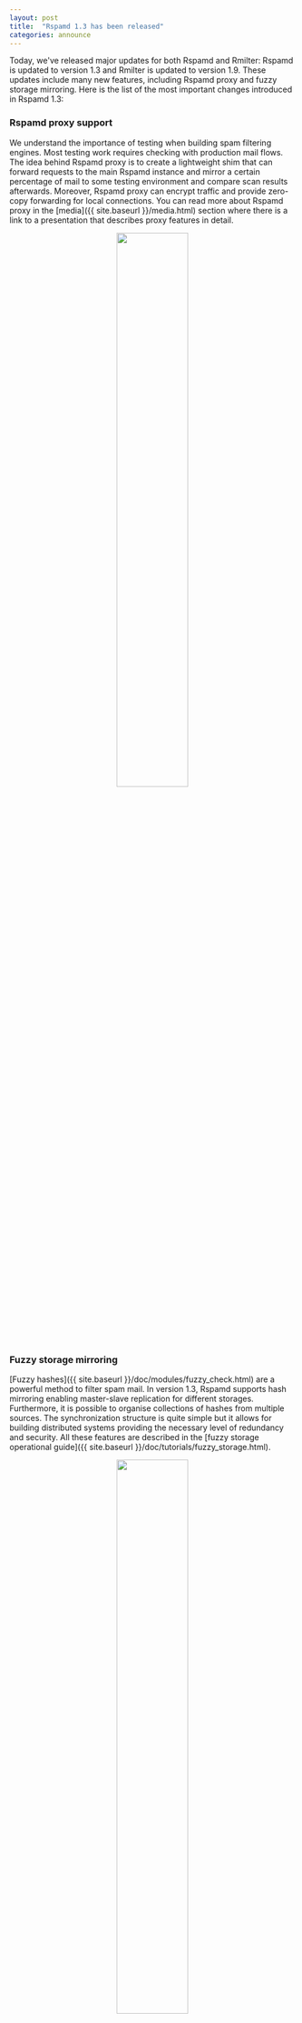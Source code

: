 ```yaml
---
layout: post
title:  "Rspamd 1.3 has been released"
categories: announce
---
```


Today, we've released major updates for both Rspamd and Rmilter: Rspamd is updated to version 1.3 and Rmilter is updated to version 1.9. These updates include many new features, including Rspamd proxy and fuzzy storage mirroring. Here is the list of the most important changes introduced in Rspamd 1.3:

### Rspamd proxy support

We understand the importance of testing when building spam filtering engines. Most testing work requires checking with production mail flows. The idea behind Rspamd proxy is to create a lightweight shim that can forward requests to the main Rspamd instance and mirror a certain percentage of mail to some testing environment and compare scan results afterwards. Moreover, Rspamd proxy can encrypt traffic and provide zero-copy forwarding for local connections. You can read more about Rspamd proxy in the [media]({{ site.baseurl }}/media.html) section where there is a link to a presentation that describes proxy features in detail.

<center><img class="img-fluid" src="{{ site.baseurl }}/img/rspamd_proxy.png" width="50%"></center>

### Fuzzy storage mirroring

[Fuzzy hashes]({{ site.baseurl }}/doc/modules/fuzzy_check.html) are a powerful method to filter spam mail. In version 1.3, Rspamd supports hash mirroring enabling master-slave replication for different storages. Furthermore, it is possible to organise collections of hashes from multiple sources. The synchronization structure is quite simple but it allows for building distributed systems providing the necessary level of redundancy and security. All these features are described in the [fuzzy storage operational guide]({{ site.baseurl }}/doc/tutorials/fuzzy_storage.html).

<center><img class="img-fluid" src="{{ site.baseurl }}/img/fuzzy_mirroring.png" width="50%"></center>

### HTTPS maps support

Rspamd now supports `HTTPS` protocol when accessing HTTP resources. That allows for creation of maps that can query `HTTPS` resources, for example, there is now support for [OpenPhish](https://openphish.com) and [PhishTank](https://phishtank.com) feeds in the [phishing module]({{ site.baseurl }}/doc/modules/phishing.html).

### Redis replication support

It is now possible to use [Redis](https://redis.io) cluster in all Rspamd modules, since Redis requests are split between `read_servers` and `write_servers`. Another useful addition is the ability to specify Redis servers in a dedicated section to configure all modules that use Redis together. You can read more information about it in the [Redis integration guide]({{ site.baseurl }}/doc/configuration/redis.html).

### Improved content filtering

There are many features added to the [`multimap`]({{ site.baseurl }}/doc/modules/multimap.html) and [`mime_types`]({{ site.baseurl }}/doc/modules/mime_types.html) plugins. 

First of all, Rspamd can now read files list from some archives types, namely, `zip` and `rar`. This feature allows to ban some certain bad attachments that could be archived (or even encrypted) by spammers. Since archives are the main source of malware this feature should be extremely useful in filtering these sort of malicious messages. `Mime_types` plugin is updated to find the following bad patterns:

* archive in archive
* double extension to hide malware (e.g. `pdf.exe`)
* certain list of blacklisted extensions (user's configurable)

Secondly, multimap plugin can now scan message content. This allows you to create, for example, regular expressions map (powered by [Hyperscan](https://01.org/hyperscan/) that can filter messages using a a comprehensive list of bad patterns.

There are a couple of other improvements to the multimap module, for example, new filters and map deduplication.

### Internal greylisting support

Rspamd can now delay suspicious messages internally. In earlier versions, you would require some external tool (for example, Rmilter) to do this job for Rspamd. Since 1.3, you can do this task just within Rspamd regardless of the integration method you use.

### Replies module

Similarly to the previous module, this Rmilter feature is now available within Rspamd. By means of this module, Rspamd can store our outgoing email IDs and automatically whitelist external replies to these messages. This feature allows for immediate delivery of replies, automatic notifications and bounces for local users.

### DKIM signatures support

Rspamd now supports DKIM signing in addition to DKIM checks. Signing condition is defined by a custom Lua script that allows to select conditions for signing, the appropriate signing key and selector all by using Rspamd Lua API features. There are a couple of examples that are provided in the module's [documentation]({{ site.baseurl }}/doc/modules/dkim.html). `rspamadm` utility can now generate DKIM key pairs and DNS records for your domains.

### WebUI improvements

There are various improvements in the Rspamd web interface. For example, it now includes a throughput graph powered by [d3.js](https://d3js.org) and the custom module contributed by Alexander Moisseev. You can now also learn fuzzy using WebUI and there are many bugs and visual issues fixed in this version.

<center><img class="img-fluid" src="{{ site.baseurl }}/img/rspamd_graph_webui.png" width="50%"></center>

### Other changes

Rspamd 1.3 also includes other changes that improve stability, filtering quality and performance, for example faster hash function selection. There are many critical bug fixes that were not backported to the 1.2 branch, for instance, major Redis statistics rework (which can now be used in highly loaded production environments). Many rules have been rescored and reworked. There are also many bug fixes to the URL detection logic and phishing detection. The [`chartable`]({{ site.baseurl }}/doc/modules/chartable.html) module has been completely rewritten to provide more useful homograph detection. There are massive changes to the documentation: new guides, better [FAQ]({{ site.baseurl }}/doc/faq.html) section and completely reworked [Rmilter]({{ site.baseurl }}/rmilter/) section.

**WARNING**: There are a couple of incompatible changes for Rmilter, so please take a look at [the migration document]({{ site.baseurl }}/doc/tutorials/migration.html).
